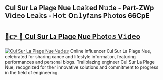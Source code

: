 ## Cul Sur La Plage Nue L𝚎a𝚔ed N𝚞𝚍e - Part-ZWp Vi𝚍𝚎o L𝚎a𝚔s - H𝚘𝚝 O𝚗𝚕yf𝚊ns P𝚑𝚘tos 66CpE

# <h2><a href="http://kf6p7j0.oniu.top/?m=Cul+Sur+La+Plage+Nue">🔗👉 🔴 Cul Sur La Plage Nue P𝚑ot𝚘𝚜 V𝚒d𝚎o</a></h2>

[![Cul Sur La Plage Nue Nu𝚍e𝚜](https://i.imgur.com/0qMVB7G.gif)](http://kf6p7j0.oniu.top/?m=Cul+Sur+La+Plage+Nue)
Online influencer Cul Sur La Plage Nue, celebrated for sharing dance and lifestyle information, featuring performances and personal blogs. Trailblazing engineer Cul Sur La Plage Nue, recognized for their innovative solutions and commitment to progress in the field of engineering.  
